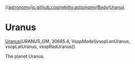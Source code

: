//[astronomy](../../../../index.md)/[io.github.cosinekitty.astronomy](../../index.md)/[Body](../index.md)/[Uranus](index.md)

# Uranus

[Uranus](index.md)(URANUS_GM, 30685.4, VsopModel(vsopLonUranus, vsopLatUranus, vsopRadUranus))

The planet Uranus.

